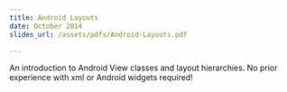 ```yaml
---
title: Android Layouts
date: October 2014
slides_url: /assets/pdfs/Android-Layouts.pdf

---
```


An introduction to Android View classes and layout hierarchies. No prior experience with xml or Android widgets required!